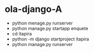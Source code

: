 # ola-django-A

- python menage.py runserver
- python manage.py startapp enquete
- cd itapira
- python -m django startproject itapira
- python manage.py runserver
